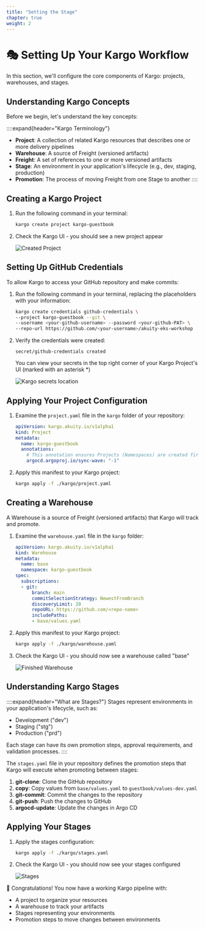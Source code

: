 ```yaml
---
title: "Setting the Stage"
chapter: true
weight: 2
---
```


# 🎭 Setting Up Your Kargo Workflow

In this section, we'll configure the core components of Kargo: projects, warehouses, and stages.

## Understanding Kargo Concepts

Before we begin, let's understand the key concepts:

::::expand{header="Kargo Terminology"}
- **Project**: A collection of related Kargo resources that describes one or more delivery pipelines
- **Warehouse**: A source of Freight (versioned artifacts)
- **Freight**: A set of references to one or more versioned artifacts
- **Stage**: An environment in your application's lifecycle (e.g., dev, staging, production)
- **Promotion**: The process of moving Freight from one Stage to another
::::

## Creating a Kargo Project



1. Run the following command in your terminal:

   ```bash
   kargo create project kargo-guestbook
   ```

2. Check the Kargo UI - you should see a new project appear
   
   ![Created Project](/images/kargosavedproject.png)


## Setting Up GitHub Credentials

To allow Kargo to access your GitHub repository and make commits:



1. Run the following command in your terminal, replacing the placeholders with your information:

   ```bash
   kargo create credentials github-credentials \
   --project kargo-guestbook --git \
   --username <your-github-username> --password <your-github-PAT> \
   --repo-url https://github.com/<your-username>/akuity-eks-workshop
   ```

2. Verify the credentials were created:

   ```
   secret/github-credentials created
   ```

   You can view your secrets in the top right corner of your Kargo Project's UI (marked with an asterisk *)
   
   ![Kargo secrets location](/images/KargoSecrets.png)


## Applying Your Project Configuration



1. Examine the `project.yaml` file in the `kargo` folder of your repository:

   ```yaml
   apiVersion: kargo.akuity.io/v1alpha1
   kind: Project
   metadata:
     name: kargo-guestbook
     annotations:
       # This annotation ensures Projects (Namespaces) are created first when deployed via Argo CD
       argocd.argoproj.io/sync-wave: "-1"
   ```

2. Apply this manifest to your Kargo project:

   ```bash
   kargo apply -f ./kargo/project.yaml
   ```


## Creating a Warehouse

A Warehouse is a source of Freight (versioned artifacts) that Kargo will track and promote.



1. Examine the `warehouse.yaml` file in the `kargo` folder:

   ```yaml
   apiVersion: kargo.akuity.io/v1alpha1
   kind: Warehouse
   metadata:
     name: base
     namespace: kargo-guestbook
   spec:
     subscriptions:
     - git:
         branch: main
         commitSelectionStrategy: NewestFromBranch
         discoveryLimit: 20
         repoURL: https://github.com/<repo-name>
         includePaths:
         - base/values.yaml
   ```

2. Apply this manifest to your Kargo project:

   ```bash
   kargo apply -f ./kargo/warehouse.yaml
   ```

3. Check the Kargo UI - you should now see a warehouse called "base"
   
   ![Finished Warehouse](/images/finishedwarehouse.png)


## Understanding Kargo Stages

::::expand{header="What are Stages?"}
Stages represent environments in your application's lifecycle, such as:
- Development ("dev")
- Staging ("stg")
- Production ("prd")

Each stage can have its own promotion steps, approval requirements, and validation processes.
::::

The `stages.yaml` file in your repository defines the promotion steps that Kargo will execute when promoting between stages:

1. **git-clone**: Clone the GitHub repository
2. **copy**: Copy values from `base/values.yaml` to `guestbook/values-dev.yaml`
3. **git-commit**: Commit the changes to the repository
4. **git-push**: Push the changes to GitHub
5. **argocd-update**: Update the changes in Argo CD

## Applying Your Stages



1. Apply the stages configuration:

   ```bash
   kargo apply -f ./kargo/stages.yaml
   ```

2. Check the Kargo UI - you should now see your stages configured
   
   ![Stages](/images/KargoIndex.png)


🎉 Congratulations! You now have a working Kargo pipeline with:
- A project to organize your resources
- A warehouse to track your artifacts
- Stages representing your environments
- Promotion steps to move changes between environments
